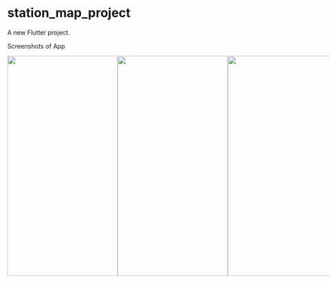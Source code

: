 # station_map_project

A new Flutter project.

Screenshots of App
 
<div style="display:flex;">
  <img src="https://github.com/ozrbrko/station_map_project/assets/46723964/f545fbea-f3ee-4761-85a7-a59d0dabfd11" width="250" height="500" />
  <img src="https://github.com/ozrbrko/station_map_project/assets/46723964/27b155dc-5610-4ac8-bf31-bc0e3f0e3345" width="250" height="500" />
  <img src="https://github.com/ozrbrko/station_map_project/assets/46723964/6cff5488-c7f7-4a03-a8ac-b16a3c9c2fae" width="250" height="500" />
  <img src="https://github.com/ozrbrko/station_map_project/assets/46723964/69fef644-6f81-4abd-b40c-8e493d724343" width="250" height="500" />
  <img src="https://github.com/ozrbrko/station_map_project/assets/46723964/a287589d-f4ff-4abf-bd80-81c256baa276" width="250" height="500" />

  
  
</div>



